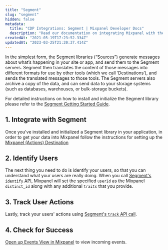 ```yaml
---
title: "Segment"
slug: "segment"
hidden: false
metadata: 
  title: "CDP Integrations: Segment | Mixpanel Developer Docs"
  description: "Read our documentation on integrating Mixpanel with the Segment Customer Data Platform (CDP) to learn how to identify users, track user actions, and more."
createdAt: "2021-05-19T17:23:52.334Z"
updatedAt: "2023-03-25T21:20:37.414Z"
---
```

In the simplest form, the Segment libraries (“Sources”) generate messages about what’s happening in your site or app, and send them to the Segment servers. Segment then translates the content of those messages into different formats for use by other tools (which we call ‘Destinations’), and sends the translated messages to those tools. The Segment servers also archive a copy of the data, and can send data to your storage systems (such as databases, warehouses, or bulk-storage buckets).

For detailed instructions on how to install and initialize the Segment library please refer to the [Segment Getting Started Guide](https://segment.com/docs/getting-started/02-simple-install/).

## 1. Integrate with Segment
Once you've installed and initialized a Segment library in your application, in order to get your data into Mixpanel follow the instructions for setting up the [Mixpanel (Actions) Destination](https://segment.com/docs/connections/destinations/catalog/actions-mixpanel/)

## 2. Identify Users
The next thing you need to do is identify your users, so that you can understand what your users are really doing. When you call [Segment's `identify` API](https://segment.com/docs/connections/spec/identify/), Mixpanel will set the specified `userId` as the Mixpanel `distinct_id` along with any additional `traits` that you provide.

## 3. Track User Actions
Lastly, track your users' actions using [Segment's `track` API call](https://segment.com/docs/connections/spec/track/).

## 4. Check for Success
[Open up Events View in Mixpanel](http://mixpanel.com/report/events) to view incoming events.
